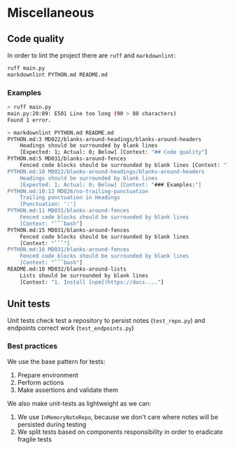 # Miscellaneous

## Code quality

In order to lint the project there are `ruff` and `markdownlint`:

```bash
ruff main.py
markdownlint PYTHON.md README.md
```

### Examples

```bash
> ruff main.py
main.py:20:89: E501 Line too long (90 > 88 characters)
Found 1 error.
```

```bash
> markdownlint PYTHON.md README.md
PYTHON.md:3 MD022/blanks-around-headings/blanks-around-headers
    Headings should be surrounded by blank lines
    [Expected: 1; Actual: 0; Below] [Context: "## Code quality"]
PYTHON.md:5 MD031/blanks-around-fences
    Fenced code blocks should be surrounded by blank lines [Context: "```bash"]
PYTHON.md:10 MD022/blanks-around-headings/blanks-around-headers
    Headings should be surrounded by blank lines 
    [Expected: 1; Actual: 0; Below] [Context: "### Examples:"]
PYTHON.md:10:13 MD026/no-trailing-punctuation
    Trailing punctuation in Headings
    [Punctuation: ':']
PYTHON.md:11 MD031/blanks-around-fences
    Fenced code blocks should be surrounded by blank lines
    [Context: "```bash"]
PYTHON.md:15 MD031/blanks-around-fences
    Fenced code blocks should be surrounded by blank lines
    [Context: "```"]
PYTHON.md:16 MD031/blanks-around-fences
    Fenced code blocks should be surrounded by blank lines
    [Context: "```bash"]
README.md:10 MD032/blanks-around-lists
    Lists should be surrounded by blank lines
    [Context: "1. Install [npm](https://docs...."]
```


## Unit tests

Unit tests check test a repository to persist notes (`test_repo.py`) and endpoints correct work (`test_endpoints.py`)

### Best practices

We use the base pattern for tests:

1. Prepare environment
1. Perform actions
1. Make assertions and validate them

We also make unit-tests as lightweight as we can:

1. We use `InMemoryNoteRepo`, because we don't care where notes will be persisted during testing
1. We split tests based on components responsibility in order to eradicate fragile tests

